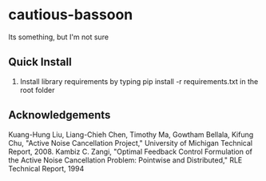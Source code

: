# cautious-bassoon
Its something, but I'm not sure

## Quick Install
1. Install library requirements by typing pip install -r requirements.txt in the root folder

## Acknowledgements
Kuang-Hung Liu, Liang-Chieh Chen, Timothy Ma, Gowtham Bellala, Kifung Chu, "Active Noise Cancellation Project," University of Michigan Technical Report, 2008.
Kambiz C. Zangi, "Optimal Feedback Control Formulation of the Active Noise Cancellation Problem: Pointwise and Distributed," RLE Technical Report, 1994

